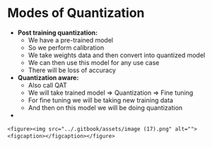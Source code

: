 # Modes of Quantization

* **Post training quantization:**
  * We have a pre-trained model
  * So we perform calibration
  * We take weights data and then convert into quantized model
  * We can then use this model for any use case
  * There will be loss of accuracy
* **Quantization aware:**
  * Also call QAT
  * We will take trained model ⇒ Quantization ⇒ Fine tuning
  * For fine tuning we will be taking new training data
  * And then on this model we will be doing quantization
*

    <figure><img src="../.gitbook/assets/image (17).png" alt=""><figcaption></figcaption></figure>
